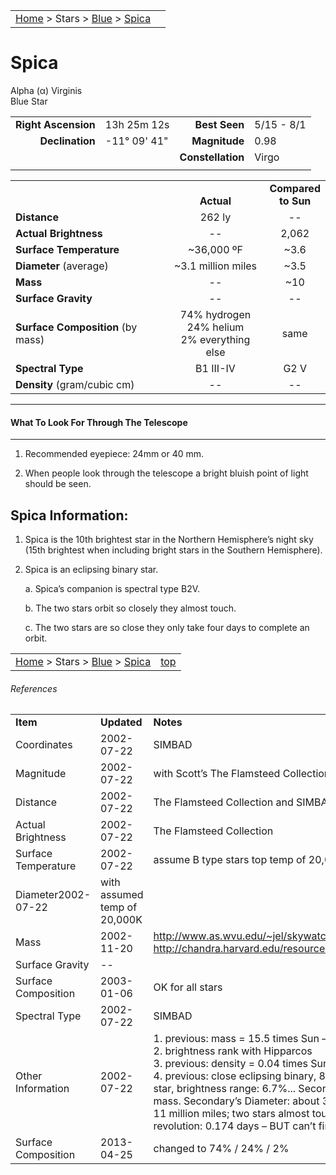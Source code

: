 <script src="/js/whatsup.js"></script>
<script type="text/javascript">
	var objectName ="Spica"
	var objectDesc ="Alpha Virginis</br>Blue Star<br/>in the Constellation<br/>Virgo"
	var objectImage=""
</script>

|    |    |
|:---|---:|
|[Home](/notes/#object-notes) > Stars > [Blue](../!blue-stars) > [Spica](#spica)| <div id=whatsup></div> |

# Spica
Alpha (&alpha;) Virginis<br/>
Blue Star

|   |   |   |   |
|--:|:--|--:|:--|
|**Right Ascension**|13h 25m 12s|**Best Seen**|5/15 - 8/1|
|**Declination**|-11&deg; 09' 41"|**Magnitude**|0.98|
|   |   |**Constellation**|Virgo|
|   |   |   |   |


|   |   |   |
|---|:---:|:---:|
|   | <br/>**Actual**| **Compared<br/>to Sun** |
|**Distance** | 262 ly | -- |
|**Actual Brightness**	 | --	 | 2,062 |
|**Surface Temperature** | ~36,000 ºF | ~3.6 |
|**Diameter** (average)  | ~3.1 million miles | ~3.5 |
|**Mass**	             | -- | ~10 |
|**Surface Gravity**	 | -- | -- |
|**Surface Composition** (by mass) |74% hydrogen<br/>24% helium<br/>2% everything else| same |
|**Spectral Type**       | B1 III-IV | G2 V | 
|**Density** (gram/cubic cm) | -- | -- | 

---
#### What To Look For Through The Telescope
---	

1.  Recommended eyepiece: 24mm or 40 mm.

1.  When people look through the telescope a bright bluish point of light should be seen.

## Spica Information:

1.  Spica is the 10th brightest star in the Northern Hemisphere’s night sky (15th brightest when including bright stars in the Southern Hemisphere).

1.  Spica is an eclipsing binary star.
 
      a.  Spica’s companion is spectral type B2V.

      b.  The two stars orbit so closely they almost touch.

      c.  The two stars are so close they only take four days to complete an orbit.
   
   
|    |    |
|:---|---:|
|[Home](/notes/#object-notes) > Stars > [Blue](../!blue-stars) > [Spica](#spica) | [top](#spica) |

###### References

|   |   |   |
|---|---|---|
|**Item**|**Updated**|**Notes**| 
|Coordinates|2002-07-22|SIMBAD|
|Magnitude|2002-07-22|with Scott’s The Flamsteed Collection|
|Distance|2002-07-22|The Flamsteed Collection and SIMBAD|
|Actual Brightness|2002-07-22|The Flamsteed Collection|
|Surface Temperature|2002-07-22|assume B type stars top temp of 20,000K|
|Diameter2002-07-22|with assumed temp of 20,000K|
|Mass	|2002-11-20|<http://www.as.wvu.edu/~jel/skywatch/skw9605.html> and <http://chandra.harvard.edu/resources/faq/sources/snr/snr5.html>|
|Surface Gravity| -- |   |
|Surface Composition|2003-01-06|OK for all stars|
|Spectral Type|2002-07-22|SIMBAD|
|Other Information|2002-07-22|1.   previous:  mass = 15.5 times Sun  – BUT how know this?<br/>2.   brightness rank with Hipparcos<br/>3.   previous: density = 0.04 times Sun – BUT how know this?<br/>4.   previous:   close eclipsing binary, 80% of the light from larger star, brightness range: 6.7%... Secondary’s Mass: 6.8 Sun’s mass.  Secondary’s Diameter: about 3 million miles... Separation 11 million miles;  two stars almost touching... Period of revolution: 0.174 days – BUT can’t find support for all this|
|Surface Composition|2013-04-25|changed to 74% / 24% / 2%|

